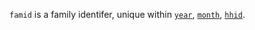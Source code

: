 `famid` is a family identifer, unique within [`year`](year.md), [`month`](month.md), [`hhid`](hhid.md).
